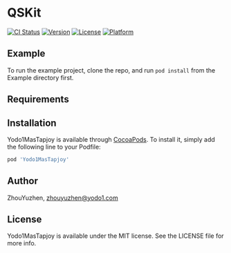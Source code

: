 # QSKit

[![CI Status](https://img.shields.io/travis/yodo1/Yodo1MasTapjoy.svg?style=flat)](https://travis-ci.org/yodo1/Yodo1MasTapjoy)
[![Version](https://img.shields.io/cocoapods/v/Yodo1MasTapjoy.svg?style=flat)](https://cocoapods.org/pods/Yodo1MasTapjoy)
[![License](https://img.shields.io/cocoapods/l/Yodo1MasTapjoy.svg?style=flat)](https://cocoapods.org/pods/Yodo1MasTapjoy)
[![Platform](https://img.shields.io/cocoapods/p/Yodo1MasTapjoy.svg?style=flat)](https://cocoapods.org/pods/Yodo1MasTapjoy)

## Example

To run the example project, clone the repo, and run `pod install` from the Example directory first.

## Requirements

## Installation

Yodo1MasTapjoy is available through [CocoaPods](https://cocoapods.org). To install
it, simply add the following line to your Podfile:

```ruby
pod 'Yodo1MasTapjoy'
```

## Author

ZhouYuzhen, zhouyuzhen@yodo1.com

## License

Yodo1MasTapjoy is available under the MIT license. See the LICENSE file for more info.
